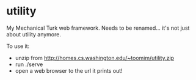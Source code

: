 utility
=======

My Mechanical Turk web framework. Needs to be renamed... it's not just about utility anymore.

To use it:
 - unzip from http://homes.cs.washington.edu/~toomim/utility.zip
 - run ./serve
 - open a web browser to the url it prints out!
